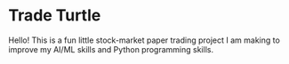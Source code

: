 # Trade Turtle

Hello! This is a fun little stock-market paper trading project I am making to improve my AI/ML skills and Python programming skills.
